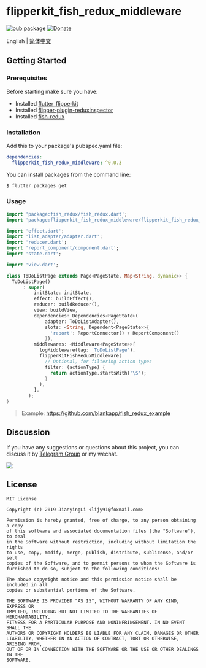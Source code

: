 # flipperkit_fish_redux_middleware

[![pub package](https://img.shields.io/pub/v/flipperkit_fish_redux_middleware.svg)](https://pub.dartlang.org/packages/flipperkit_fish_redux_middleware)
[![Donate](https://img.shields.io/badge/Donate-PayPal-green.svg)](https://www.paypal.com/cgi-bin/webscr?cmd=_donations&business=lijy91%40live.com&currency_code=USD&source=url)

English | [简体中文](./README.zh_CN.md)

## Getting Started

### Prerequisites

Before starting make sure you have:

- Installed [flutter_flipperkit](https://github.com/blankapp/flutter_flipperkit)
- Installed [flipper-plugin-reduxinspector](https://github.com/blankapp/flipper-plugin-reduxinspector)
- Installed [fish-redux](https://github.com/alibaba/fish-redux)

### Installation

Add this to your package's pubspec.yaml file:

```yaml
dependencies:
  flipperkit_fish_redux_middleware: ^0.0.3
```

You can install packages from the command line:

```bash
$ flutter packages get
```

### Usage

```dart
import 'package:fish_redux/fish_redux.dart';
import 'package:flipperkit_fish_redux_middleware/flipperkit_fish_redux_middleware.dart';

import 'effect.dart';
import 'list_adapter/adapter.dart';
import 'reducer.dart';
import 'report_component/component.dart';
import 'state.dart';

import 'view.dart';

class ToDoListPage extends Page<PageState, Map<String, dynamic>> {
  ToDoListPage()
      : super(
          initState: initState,
          effect: buildEffect(),
          reducer: buildReducer(),
          view: buildView,
          dependencies: Dependencies<PageState>(
              adapter: ToDoListAdapter(),
              slots: <String, Dependent<PageState>>{
                'report': ReportConnector() + ReportComponent()
              }),
          middlewares: <Middleware<PageState>>[
            logMiddleware(tag: 'ToDoListPage'),
            flipperKitFishReduxMiddleware(
              // Optional, for filtering action types
              filter: (actionType) {
                return actionType.startsWith('\$');
              }
            ),
          ],
        );
}
```

> Example: https://github.com/blankapp/fish_redux_example

## Discussion

If you have any suggestions or questions about this project, you can discuss it by [Telegram Group](https://t.me/flutterdebugger) or my wechat.

![](http://blankapp.org/assets/images/wechat_qrcode.png)

## License

```
MIT License

Copyright (c) 2019 JianyingLi <lijy91@foxmail.com>

Permission is hereby granted, free of charge, to any person obtaining a copy
of this software and associated documentation files (the "Software"), to deal
in the Software without restriction, including without limitation the rights
to use, copy, modify, merge, publish, distribute, sublicense, and/or sell
copies of the Software, and to permit persons to whom the Software is
furnished to do so, subject to the following conditions:

The above copyright notice and this permission notice shall be included in all
copies or substantial portions of the Software.

THE SOFTWARE IS PROVIDED "AS IS", WITHOUT WARRANTY OF ANY KIND, EXPRESS OR
IMPLIED, INCLUDING BUT NOT LIMITED TO THE WARRANTIES OF MERCHANTABILITY,
FITNESS FOR A PARTICULAR PURPOSE AND NONINFRINGEMENT. IN NO EVENT SHALL THE
AUTHORS OR COPYRIGHT HOLDERS BE LIABLE FOR ANY CLAIM, DAMAGES OR OTHER
LIABILITY, WHETHER IN AN ACTION OF CONTRACT, TORT OR OTHERWISE, ARISING FROM,
OUT OF OR IN CONNECTION WITH THE SOFTWARE OR THE USE OR OTHER DEALINGS IN THE
SOFTWARE.
```
